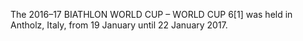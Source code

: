 The 2016–17 BIATHLON WORLD CUP – WORLD CUP 6[1] was held in Antholz, Italy, from 19 January until 22 January 2017.
